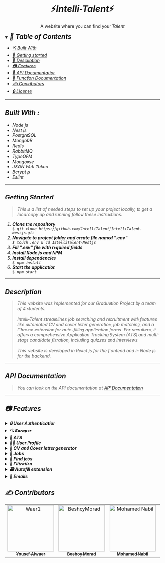 <div align="center">
    <h1 align='center'>⚡️<i>Intelli-Talent</i>⚡️</h1>
    <p>A website where you can find your <i>Talent<i></p>
</div>


<details open="open">
<summary>
<h2 style="display:inline">📝 Table of Contents</h2>
</summary>

- [⛏️ Built With](#built-with)
- [🏁 Getting started](#getting-started)
- [🏁 Description](#Description)
- [📷 Features](#features)
- [🏁 API Documentation](#API-Documentation)
- [🏁 Function Documentation](#Function-Documentation)
- [✍️ Contributors](#contributors)
- [🔒 License](#license)
</details>

<hr>

<h2 href="#built-with">Built With : </h2>
 <ul>
  <li>Node js</li>
  <li>Nest js</li>
  <li>PostgreSQL</li>
  <li>MongoDB</li>
  <li>Redis</li>
  <li>RabbitMQ</li>
  <li>TypeORM</li>
  <li>Mongoose</li>
  <li>JSON Web Token</li>
  <li>Bcrypt js</li>
  <li>Eslint</li>
 </ul>
<hr>

<h2 href="#getting-started">Getting Started</h2>
<blockquote>
  <p>This is a list of needed steps to set up your project locally, to get a local copy up and running follow these instructions.
 </p>
</blockquote>
<ol>
  <li><strong><em>Clone the repository</em></strong>
    <div>
        <code>$ git clone https://github.com/IntelliTalent/IntelliTalent-Nestjs.git</code>
    </div>
  </li>
  <li><strong><em>Navigate to project folder and create file named ".env"</em></strong>
    <div>
        <code>$ touch .env & cd IntelliTalent-Nestjs</code>
    </div>
  </li>
  <li><strong><em>Fill ".env" file with required fields</em></strong>
  </li>
  <li><strong><em>Install Node js and NPM</em></strong>
  </li>
  <li><strong><em>Install dependencies</em></strong>
    <div>
        <code>$ npm install</code>
    </div>
  </li>
  <li><strong><em>Start the application</em></strong>
    <div>
        <code>$ npm start</code>
    </div>
  </li>

</ol>
<hr>

<h2 href="#Description">Description</h2>
<blockquote>
  <p>
  This website was implemented for our Graduation Project by a team of 4 students.
  <br>
  <br>
  Intelli-Talent streamlines job searching and recruitment with features like automated CV and cover letter generation, job matching, and a Chrome extension for auto-filling application forms. For recruiters, it offers a comprehensive Application Tracking System (ATS) and multi-stage candidate filtration, including quizzes and interviews.
  <br>
  <br>
  This website is developed in React js for the frontend and in Node js for the backend.
 </p>
</blockquote>
<hr>
<h2 href="#API-Documentation">API Documentation</h2>
<blockquote>
  <p>
  You can look on the API documentation at <a href="http://185.69.167.155:3000/api/v1/docs#/">API Documentation</a>
  </p>
</blockquote>
<hr>

## 📷 Features

<details>
<summary>
<h4 style="display:inline">
<strong><em>🔒 User Authentication</em></strong></h4>
</summary>

- Sign up
- Login in
- Forget password
- Reset password
- Verify email
 
</details>

<details>
<summary>
<h4 style="display:inline">
<strong><em> 🔍 Scraper </em></strong></h4>
</summary>

- Scrape LinkedIn and Wuzzuf for new jobs
- Check every while if the job is still active or not
- Extract important info from the scraped jobs
    
</details>


<details>
<summary>
<h4 style="display:inline">
<strong><em> 💯 ATS </em></strong></h4>
</summary>

- Match the entire profile of the user with all available jobs
- Determine which job is the perfect match for the user
    
</details>

<details>
<summary>
<h4 style="display:inline">
<strong><em> 🙍‍♂️ User Profile</em></strong></h4>
</summary>

- Create a profile using LinkedIn, GitHub, and CV
- Edit profile
- Create multiple profiles for each job title

</details>

<details>
<summary>
<h4 style="display:inline">
<strong><em> 📃 CV and Cover letter generator </em></strong></h4>
</summary>

- User can create a CV for his profile with one click
- User can create a Cover Letter for his profile for a certain company with one click
    
</details>

<details>
<summary>
<h4 style="display:inline">
<strong><em> 💼 Jobs</em></strong></h4>
</summary>

- Create a job using a simple prompt
- Add custom filters to the job (years of experience, computer science degree, ...etc)
- Add Quiz stage for job applicants (generated automatically)
- Add Interview stage for job applicants

</details>

<details>
<summary>
<h4 style="display:inline">
<strong><em> 🔎 Find jobs</em></strong></h4>
</summary>

- Search for a job with many filters
- Apply for a job

</details>

<details>
<summary>
<h4 style="display:inline">
<strong><em> 📃 Filtration</em></strong></h4>
</summary>

- View all applicants
- View the quiz grade
- View the matching score
- Grade the interview for all interviewed applicants
- View the interview grade
- Select the best candidates

</details>

<details>
<summary>
<h4 style="display:inline">
<strong><em> 🗃️ Autofill extension</em></strong></h4>
</summary>

- Collect all info about the user from his profile
- Fill any detected form with relevant data
- Edit any changed field by the user
- Add new fields to the database based on the form

</details>

<details>
<summary>
<h4 style="display:inline">
<strong><em> 📧 Emails </em></strong></h4>
</summary>

- Verification email
- Matching for a certain job email
- Qualification to next stage email (quiz, interview)
- Acceptance email
    
</details>


<h2 href="#Contributors">✍️ Contributors</h2>

<table>
<tr>
<td align="center">
<a href="https://github.com/Waer1" target="_black">
<img src="https://avatars.githubusercontent.com/u/70758177?v=4" width="150px;" alt="Waer1"/><br /><sub><b>Yousef Alwaer</b></sub></a><br />
</td>

<td align="center">
<a href="https://github.com/BeshoyMorad" target="_black">
<img src="https://avatars.githubusercontent.com/u/82404564?v=4" width="150px;" alt="BeshoyMorad"/><br /><sub><b>Beshoy Morad</b></sub></a><br />
</td>

<td align="center">
<a href="https://github.com/mohamednabilabdelfattah" target="_black">
<img src="https://avatars.githubusercontent.com/u/76039904?v=4" width="150px;" alt="Mohamed Nabil"/><br /><sub><b>Mohamed Nabil</b></sub></a><br />
</td>

<td align="center">
<a href="https://github.com/MoazHassan2022" target="_black">
<img src="https://avatars.githubusercontent.com/u/87096647?v=4" width="150px;" alt="Moaz Hassan"/><br /><sub><b>Moaz Hassan</b></sub></a><br />
</td>

</tr>
</table>
